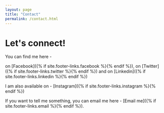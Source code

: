 ```yaml
---
layout: page
title: "Contact"
permalink: /contact.html
---
```


# Let's connect!

You can find me here - 

on [Facebook]({% if site.footer-links.facebook %}<a href="https://www.facebook.com/{{ site.footer-links.facebook }}"><i class="svg-icon facebook"></i></a>{% endif %}), on [Twitter]({% if site.footer-links.twitter %}<a href="https://www.twitter.com/{{ site.footer-links.twitter }}"><i class="svg-icon twitter"></i></a>{% endif %})
and on [Linkedin]({% if site.footer-links.linkedin %}<a href="https://www.linkedin.com/in/{{ site.footer-links.linkedin }}"><i class="svg-icon linkedin"></i></a>{% endif %})

I am also available on - [Instagram]({% if site.footer-links.instagram %}<a href="https://instagram.com/{{ site.footer-links.instagram }}"><i class="svg-icon instagram"></i></a>{% endif %})

If you want to tell me something, you can email me here - [Email me]({% if site.footer-links.email %}<a href="mailto:{{ site.footer-links.email }}"><i class="svg-icon email"></i></a>{% endif %}).